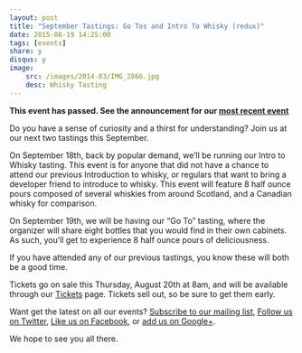 ```yaml
---
layout: post
title: "September Tastings: Go Tos and Intro To Whisky (redux)"
date: 2015-08-19 14:25:00
tags: [events]
share: y
disqus: y
image:
    src: /images/2014-03/IMG_2866.jpg
    desc: Whisky Tasting
---
```


**This event has passed. See the announcement for our [most recent event](/most-recent/)**

Do you have a sense of curiosity and a thirst for understanding? Join us at our next two tastings this 
September.

On September 18th, back by popular demand, we’ll be running our Intro to Whisky tasting. This event is 
for anyone that did not have a chance to attend our previous Introduction to whisky, or regulars that want to
bring a developer friend to introduce to whisky. This event will feature 8 half ounce pours composed of 
several whiskies from around Scotland, and a Canadian whisky for comparison.

On September 19th, we will be having our “Go To” tasting, where the organizer will share eight bottles that you would find in their own cabinets. As such, you’ll get to experience 8 half ounce pours of deliciousness.

If you have attended any of our previous tastings, you know these will both be a good time. 

Tickets go on sale this Thursday, August 20th at 8am, and will be available through our [Tickets][1] page. Tickets sell out, so be sure to get them early. 

Want get the latest on all our events? [Subscribe to our mailing list][2], [Follow us on Twitter][3], [Like us on Facebook][4], or [add us on Google+][5].

We hope to see you all there.

  [1]: /tickets/
  [2]: /subscribe/
  [3]: http://twitter.com/whiskydev
  [4]: http://www.facebook.com/whiskydev
  [5]: http://plus.google.com/+Whiskydev
